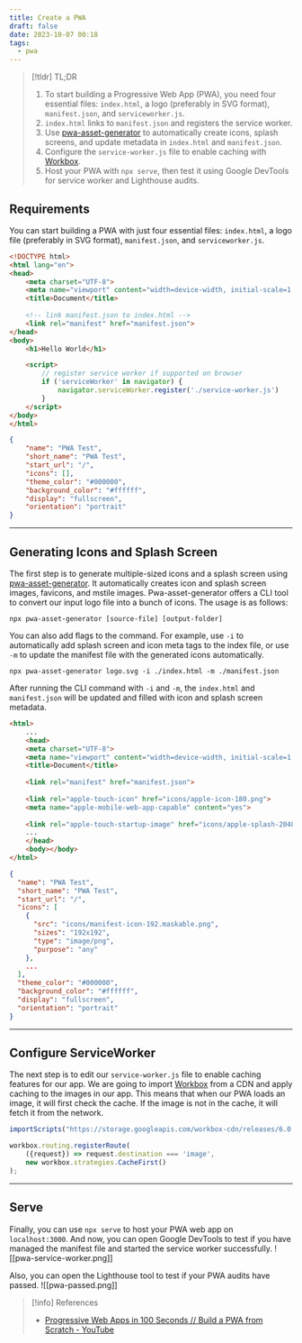 ```yaml
---
title: Create a PWA
draft: false
date: 2023-10-07 00:18
tags:
  - pwa
---
```


> [!tldr] TL;DR
> 1. To start building a Progressive Web App (PWA), you need four essential files: `index.html`, a logo (preferably in SVG format), `manifest.json`, and `serviceworker.js`.
> 2. `index.html` links to `manifest.json` and registers the service worker.
> 3. Use [pwa-asset-generator](https://github.com/elegantapp/pwa-asset-generator) to automatically create icons, splash screens, and update metadata in `index.html` and `manifest.json`.
> 4. Configure the `service-worker.js` file to enable caching with [Workbox](https://github.com/GoogleChrome/workbox).
> 5. Host your PWA with `npx serve`, then test it using Google DevTools for service worker and Lighthouse audits.

## Requirements
You can start building a PWA with just four essential files: `index.html`, a logo file (preferably in SVG format), `manifest.json`, and `serviceworker.js`.

```html title="index.html" {8-9, 14-19}
<!DOCTYPE html>
<html lang="en">
<head>
    <meta charset="UTF-8">
    <meta name="viewport" content="width=device-width, initial-scale=1.0">
    <title>Document</title>
    
	<!-- link manifest.json to index.html -->
    <link rel="manifest" href="manifest.json"> 
</head>
<body>
	<h1>Hello World</h1>

    <script>
	    // register service worker if supported on browser
        if ('serviceWorker' in navigator) {
            navigator.serviceWorker.register('./service-worker.js')
        }
    </script>
</body>
</html>
```

```json title="manifest.json"
{
    "name": "PWA Test",
    "short_name": "PWA Test",
    "start_url": "/",
    "icons": [],
    "theme_color": "#000000",
    "background_color": "#ffffff",
    "display": "fullscreen",
    "orientation": "portrait"
}
```

---
## Generating Icons and Splash Screen
The first step is to generate multiple-sized icons and a splash screen using [pwa-asset-generator](https://github.com/elegantapp/pwa-asset-generator). It automatically creates icon and splash screen images, favicons, and mstile images. Pwa-asset-generator offers a CLI tool to convert our input logo file into a bunch of icons. The usage is as follows:
```
npx pwa-asset-generator [source-file] [output-folder]
```

You can also add flags to the command. For example, use `-i` to automatically add splash screen and icon meta tags to the index file, or use `-m` to update the manifest file with the generated icons automatically.
```
npx pwa-asset-generator logo.svg -i ./index.html -m ./manifest.json
```

After running the CLI command with `-i` and `-m`, the `index.html` and `manifest.json` will be updated and filled with icon and splash screen metadata.

```html title="Updated index.html" {10,11,13}
<html>
	...
	<head>
    <meta charset="UTF-8">
    <meta name="viewport" content="width=device-width, initial-scale=1.0">
	<title>Document</title>
	
    <link rel="manifest" href="manifest.json"> 
    
    <link rel="apple-touch-icon" href="icons/apple-icon-180.png">
    <meta name="apple-mobile-web-app-capable" content="yes">
    
    <link rel="apple-touch-startup-image" href="icons/apple-splash-2048-2732.jpg" media="(device-width: 1024px) and (device-height: 1366px) and (-webkit-device-pixel-ratio: 2) and (orientation: portrait)">
    ...
    </head>
	<body></body>
</html>
```

```json title="Updated manifest.json"
{
  "name": "PWA Test",
  "short_name": "PWA Test",
  "start_url": "/",
  "icons": [
    {
      "src": "icons/manifest-icon-192.maskable.png",
      "sizes": "192x192",
      "type": "image/png",
      "purpose": "any"
    },
    ...
  ],
  "theme_color": "#000000",
  "background_color": "#ffffff",
  "display": "fullscreen",
  "orientation": "portrait"
}
```
---
## Configure ServiceWorker
The next step is to edit our `service-worker.js` file to enable caching features for our app. We are going to import [Workbox](https://github.com/GoogleChrome/workbox) from a CDN and apply caching to the images in our app. This means that when our PWA loads an image, it will first check the cache. If the image is not in the cache, it will fetch it from the network.
```js title="service-worker.js"
importScripts("https://storage.googleapis.com/workbox-cdn/releases/6.0.2/workbox-sw.js");

workbox.routing.registerRoute(
    ({request}) => request.destination === 'image',
    new workbox.strategies.CacheFirst()
);
```
---
## Serve
Finally, you can use `npx serve` to host your PWA web app on `localhost:3000`. And now, you can open Google DevTools to test if you have managed the manifest file and started the service worker successfully. 
![[pwa-service-worker.png]]

Also, you can open the Lighthouse tool to test if your PWA audits have passed.
![[pwa-passed.png]]

> [!info] References
> - [Progressive Web Apps in 100 Seconds // Build a PWA from Scratch - YouTube](https://www.youtube.com/watch?v=sFsRylCQblw)